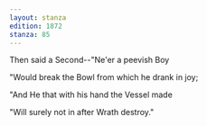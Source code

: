 ```yaml
---
layout: stanza
edition: 1872
stanza: 85
---
```


Then said a Second--"Ne'er a peevish Boy

"Would break the Bowl from which he drank in joy;

"And He that with his hand the Vessel made

"Will surely not in after Wrath destroy."
